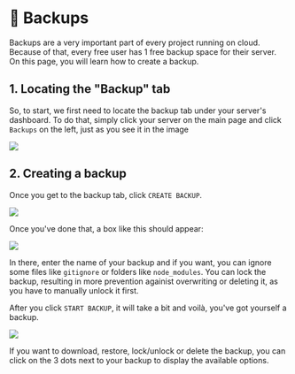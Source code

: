 # 📼 Backups
Backups are a very important part of every project running on cloud. Because of that, every free user has 1 free backup space for their server. On this page, you will learn how to create a backup.

## 1. Locating the "Backup" tab
So, to start, we first need to locate the backup tab under your server's dashboard. To do that, simply click your server on the main page and click `Backups` on the left, just as you see it in the image

![](https://cdn.discordapp.com/attachments/911733230795911230/952262019380310117/chrome_pG3vhF5Vh1.png)

## 2. Creating a backup
Once you get to the backup tab, click `CREATE BACKUP`.

![](https://cdn.discordapp.com/attachments/911733230795911230/952262245230993409/chrome_YkCrAuuKfL.png)

Once you've done that, a box like this should appear:

![](https://cdn.discordapp.com/attachments/911733230795911230/952262413372231750/chrome_O6YDo7sLDz.png)

In there, enter the name of your backup and if you want, you can ignore some files like `gitignore` or folders like `node_modules`. You can lock the backup, resulting in more prevention againist overwriting or deleting it, as you have to manually unlock it first.

After you click `START BACKUP`, it will take a bit and voilà, you've got yourself a backup.

![](https://cdn.discordapp.com/attachments/911733230795911230/952262853342138408/chrome_sR4Nf5kOG9.png)

If you want to download, restore, lock/unlock or delete the backup, you can click on the 3 dots next to your backup to display the available options.
